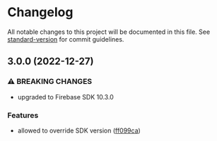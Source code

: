 # Changelog

All notable changes to this project will be documented in this file. See [standard-version](https://github.com/conventional-changelog/standard-version) for commit guidelines.

## 3.0.0 (2022-12-27)


### ⚠ BREAKING CHANGES

* upgraded to Firebase SDK 10.3.0

### Features

* allowed to override SDK version ([ff099ca](https://github.com/rudderlabs/rudder-integration-firebase-ios/commit/ff099ca32d6e2d1d80c4b1d016c55c89a6148131))
